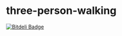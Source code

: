 three-person-walking
====================

[![Bitdeli Badge](https://d2weczhvl823v0.cloudfront.net/vincent-li/three-person-walking/trend.png)](https://bitdeli.com/free "Bitdeli Badge")


